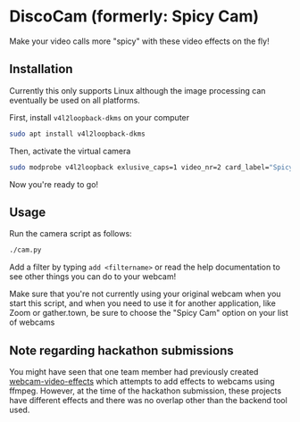 # DiscoCam (formerly: Spicy Cam)

Make your video calls more "spicy" with these video effects
on the fly!

## Installation

Currently this only supports Linux although the image processing
can eventually be used on all platforms.

First, install `v4l2loopback-dkms` on your computer

```sh
sudo apt install v4l2loopback-dkms
```

Then, activate the virtual camera

```sh
sudo modprobe v4l2loopback exlusive_caps=1 video_nr=2 card_label="Spicy Cam"
```

Now you're ready to go!

## Usage

Run the camera script as follows:

```sh
./cam.py
```

Add a filter by typing `add <filtername>` or read the help documentation
to see other things you can do to your webcam!

Make sure that you're not currently using your original webcam when you
start this script, and when you need to use it for another application,
like Zoom or gather.town, be sure to choose the "Spicy Cam" option
on your list of webcams

## Note regarding hackathon submissions

You might have seen that one team member had previously created
[webcam-video-effects](https://github.com/intermezzio/webcam-video-effects) which
attempts to add effects to webcams using ffmpeg. However, at the time of the hackathon
submission, these projects have different effects and there was no overlap other than
the backend tool used.
